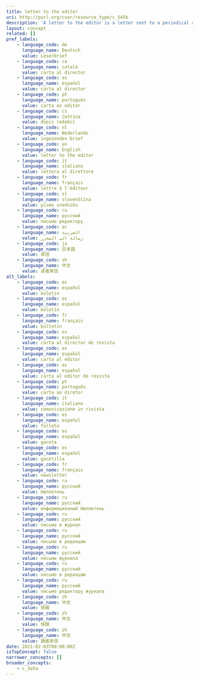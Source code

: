 ```yaml
---
title: letter to the editor
uri: http://purl.org/coar/resource_type/c_545b
description: 'A letter to the editor is a letter sent to a periodical about issues of concern from its readers. (adapted from Wikipedia) [Source: http://dspacecris.eurocris.org/cris/classcerif/classcerif00429]'
layout: concept
related: []
pref_labels:
    - language_code: de
      language_name: Deutsch
      value: Leserbrief
    - language_code: ca
      language_name: català
      value: carta al director
    - language_code: es
      language_name: español
      value: carta al director
    - language_code: pt
      language_name: português
      value: carta ao editor
    - language_code: cs
      language_name: čeština
      value: dopis redakci
    - language_code: nl
      language_name: Nederlands
      value: ingezonden brief
    - language_code: en
      language_name: English
      value: letter to the editor
    - language_code: it
      language_name: italiano
      value: lettera al direttore
    - language_code: fr
      language_name: français
      value: lettre à l'éditeur
    - language_code: sl
      language_name: slovenščina
      value: pismo uredniku
    - language_code: ru
      language_name: русский
      value: письмо редактору
    - language_code: ar
      language_name: العربية
      value: رسالة الى المحرر
    - language_code: ja
      language_name: 日本語
      value: 来信
    - language_code: zh
      language_name: 中文
      value: 读者来信
alt_labels:
    - language_code: es
      language_name: español
      value: boletin
    - language_code: es
      language_name: español
      value: boletín
    - language_code: fr
      language_name: français
      value: bulletin
    - language_code: es
      language_name: español
      value: carta al director de revista
    - language_code: es
      language_name: español
      value: carta al editor
    - language_code: es
      language_name: español
      value: carta al editor de revista
    - language_code: pt
      language_name: português
      value: carta ao diretor
    - language_code: it
      language_name: italiano
      value: comunicazione in rivista
    - language_code: es
      language_name: español
      value: folleto
    - language_code: es
      language_name: español
      value: gaceta
    - language_code: es
      language_name: español
      value: gacetilla
    - language_code: fr
      language_name: français
      value: newsletter
    - language_code: ru
      language_name: русский
      value: бюллетень
    - language_code: ru
      language_name: русский
      value: информационный бюллетень
    - language_code: ru
      language_name: русский
      value: письма в журнал
    - language_code: ru
      language_name: русский
      value: письма в редакцию
    - language_code: ru
      language_name: русский
      value: письма журнала
    - language_code: ru
      language_name: русский
      value: письмо в редакцию
    - language_code: ru
      language_name: русский
      value: письмо редактору журнала
    - language_code: zh
      language_name: 中文
      value: 快報
    - language_code: zh
      language_name: 中文
      value: 快报
    - language_code: zh
      language_name: 中文
      value: 讀者來信
date: 2021-02-03T00:00:00Z
isTopConcept: false
narrower_concepts: []
broader_concepts:
    - c_3e5a
---
```


